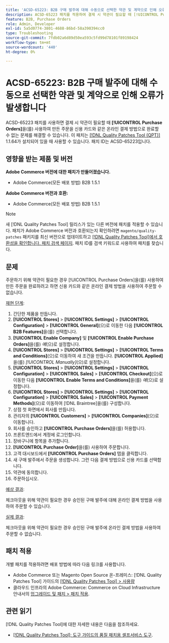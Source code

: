 ```yaml
---
title: 'ACSD-65223: B2B 구매 발주에 대해 수동으로 선택한 약관 및 계약으로 인해 오류가 발생합니다'
description: ACSD-65223 패치를 적용하여 결제 시 약관이 필요할 때 [!UICONTROL Purchase Orders]을(를) 사용하여 만든 주문을 신용 카드와 같은 온라인 결제 방법으로 완료할 수 없는 Adobe Commerce 문제를 해결합니다.
feature: B2B, Purchase Orders
role: Admin, Developer
exl-id: 5a5d0774-3801-4688-86bd-58a390394cc0
type: Troubleshooting
source-git-commit: 7fdb02a6d89d50ea593c5fd99d78101f89198424
workflow-type: tm+mt
source-wordcount: '440'
ht-degree: 0%

---
```


# ACSD-65223: B2B 구매 발주에 대해 수동으로 선택한 약관 및 계약으로 인해 오류가 발생합니다

ACSD-65223 패치를 사용하면 결제 시 약관이 필요할 때 **[!UICONTROL Purchase Orders]**&#x200B;을(를) 사용하여 만든 주문을 신용 카드와 같은 온라인 결제 방법으로 완료할 수 없는 문제를 해결할 수 있습니다. 이 패치는 [[!DNL Quality Patches Tool (QPT)]](/help/tools/quality-patches-tool/quality-patches-tool-to-self-serve-quality-patches.md) 1.1.64가 설치되어 있을 때 사용할 수 있습니다. 패치 ID는 ACSD-65223입니다.

## 영향을 받는 제품 및 버전

**Adobe Commerce 버전에 대한 패치가 만들어졌습니다.**

* Adobe Commerce(모든 배포 방법) B2B 1.5.1

**Adobe Commerce 버전과 호환:**

* Adobe Commerce(모든 배포 방법) B2B 1.5.1

>[!NOTE]
>
>새 [!DNL Quality Patches Tool] 릴리스가 있는 다른 버전에 패치를 적용할 수 있습니다. 패치가 Adobe Commerce 버전과 호환되는지 확인하려면 `magento/quality-patches` 패키지를 최신 버전으로 업데이트하고 [[!DNL Quality Patches Tool]에서 호환성을 확인합니다. 패치 검색 페이지](https://experienceleague.adobe.com/tools/commerce-quality-patches/index.html). 패치 ID를 검색 키워드로 사용하여 패치를 찾습니다.

## 문제

주문하기 위해 약관이 필요한 경우 [!UICONTROL Purchase Orders]을(를) 사용하여 만든 주문을 완료하려고 하면 신용 카드와 같은 온라인 결제 방법을 사용하여 주문할 수 없습니다.

<u>재현 단계</u>:

1. 간단한 제품을 만듭니다.
1. **[!UICONTROL Stores]** > **[!UICONTROL Settings]** > **[!UICONTROL Configuration]** > **[!UICONTROL General]**(으)로 이동한 다음 **[!UICONTROL B2B Features]**&#x200B;을(를) 선택합니다.
1. **[!UICONTROL Enable Company]** 및 **[!UICONTROL Enable Purchase Orders]**&#x200B;을(를) *예*(으)로 설정합니다.
1. **[!UICONTROL Stores]** > **[!UICONTROL Settings]** > **[!UICONTROL Terms and Conditions]**(으)로 이동하여 새 조건을 만듭니다. **[!UICONTROL Applied]**&#x200B;을(를) *[!UICONTROL Manually]*(으)로 설정합니다.
1. **[!UICONTROL Stores]** > **[!UICONTROL Settings]** > **[!UICONTROL Configuration]** > **[!UICONTROL Sales]** > **[!UICONTROL Checkout]**(으)로 이동한 다음 **[!UICONTROL Enable Terms and Conditions]**&#x200B;을(를) *예*(으)로 설정합니다.
1. **[!UICONTROL Stores]** > **[!UICONTROL Settings]** > **[!UICONTROL Configuration]** > **[!UICONTROL Sales]** > **[!UICONTROL Payment Methods]**(으)로 이동하여 [!DNL Braintree]을(를) 구성합니다.
1. 상점 첫 화면에서 회사를 만듭니다.
1. 관리자의 **[!UICONTROL Customers]** > **[!UICONTROL Companies]**(으)로 이동합니다.
1. 회사를 승인하고 **[!UICONTROL Purchase Orders]**&#x200B;을(를) 허용합니다.
1. 프론트엔드에서 계정에 로그인합니다.
1. 장바구니에 항목을 추가합니다.
1. **[!UICONTROL Purchase Order]**&#x200B;을(를) 사용하여 주문합니다.
1. 고객 대시보드에서 **[!UICONTROL Purchase Orders]** 탭을 클릭합니다.
1. 새 구매 발주에서 주문을 생성합니다. 그런 다음 결제 방법으로 신용 카드를 선택합니다.
1. 약관에 동의합니다.
1. 주문하십시오.

<u>예상 결과</u>:

체크아웃을 위해 약관이 필요한 경우 승인된 구매 발주에 대해 온라인 결제 방법을 사용하여 주문할 수 있습니다.

<u>실제 결과</u>:

체크아웃을 위해 약관이 필요한 경우 승인된 구매 발주에 온라인 결제 방법을 사용하여 주문할 수 없습니다.

## 패치 적용

개별 패치를 적용하려면 배포 방법에 따라 다음 링크를 사용합니다.

* Adobe Commerce 또는 Magento Open Source 온-프레미스: [!DNL Quality Patches Tool] 가이드의 [[!DNL Quality Patches Tool] > 사용량](/help/tools/quality-patches-tool/usage.md)
* 클라우드 인프라의 Adobe Commerce: Commerce on Cloud Infrastructure 안내서의 [업그레이드 및 패치 > 패치 적용](https://experienceleague.adobe.com/docs/commerce-cloud-service/user-guide/develop/upgrade/apply-patches.html).

## 관련 읽기

[!DNL Quality Patches Tool]에 대한 자세한 내용은 다음을 참조하세요.

* [[!DNL Quality Patches Tool]: 도구 가이드의 품질 패치용 셀프서비스 도구](/help/tools/quality-patches-tool/quality-patches-tool-to-self-serve-quality-patches.md).
